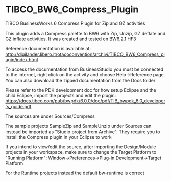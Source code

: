# TIBCO_BW6_Compress_Plugin
TIBCO BusinessWorks 6 Compress Plugin for Zip and GZ activities

This plugin adds a Compress palette to BW6 with Zip, Unzip, GZ deflate and GZ inflate activities. It was created and tested on BW6.2.1 HF3

Reference documentation is available at: http://digilander.libero.it/otacoconvention/archivi/TIBCO_BW6_Compress_plugin/index.html

To access the documentation from BusinessStudio you must be connected to the internet, right click on the activity and choose Help->Reference page. You can also download the zipped documentation from the Docs folder

Please refer to the PDK development doc for how setup Eclipse and the child Eclipse, import the projects and edit the plugin: https://docs.tibco.com/pub/bwpdk/6.0.0/doc/pdf/TIB_bwpdk_6.0_developer's_guide.pdf

The sources are under Sources/Compress

The sample projects SampleZip and SampleUnzip under Sources can instead be imported as "Studio project from Archive". They require you to install the Compress plugin in your Eclipse to work

If you intend to view/edit the source, after importing the Design/Module projects in your workspace, make sure to change the Target Platform to "Running Platform": Window->Preferences->Plug-in Development->Target Platform

For the Runtime projects instead the default bw-runtime is correct